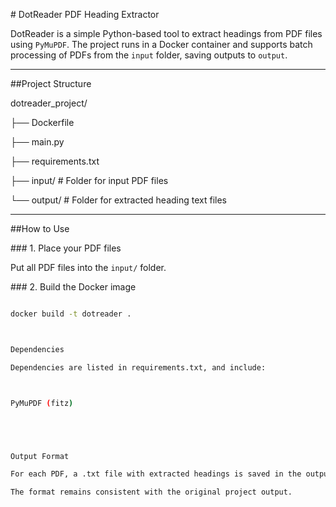 \# DotReader PDF Heading Extractor



DotReader is a simple Python-based tool to extract headings from PDF files using `PyMuPDF`. The project runs in a Docker container and supports batch processing of PDFs from the `input` folder, saving outputs to `output`.



---



\##Project Structure



dotreader\_project/

├── Dockerfile

├── main.py

├── requirements.txt

├── input/ # Folder for input PDF files

└── output/ # Folder for extracted heading text files





---



\##How to Use



\### 1. Place your PDF files

Put all PDF files into the `input/` folder.



\### 2. Build the Docker image



```bash

docker build -t dotreader .



Dependencies

Dependencies are listed in requirements.txt, and include:



PyMuPDF (fitz)





Output Format

For each PDF, a .txt file with extracted headings is saved in the output/ folder.

The format remains consistent with the original project output.








